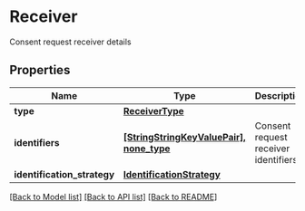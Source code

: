 # Receiver

Consent request receiver details

## Properties
Name | Type | Description | Notes
------------ | ------------- | ------------- | -------------
**type** | [**ReceiverType**](ReceiverType.md) |  | [optional] 
**identifiers** | [**[StringStringKeyValuePair], none_type**](StringStringKeyValuePair.md) | Consent request receiver identifiers | [optional] 
**identification_strategy** | [**IdentificationStrategy**](IdentificationStrategy.md) |  | [optional] 

[[Back to Model list]](../README.md#documentation-for-models) [[Back to API list]](../README.md#documentation-for-api-endpoints) [[Back to README]](../README.md)


